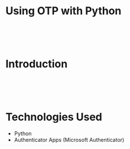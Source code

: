 # Using OTP with Python

<br>
<br>
<br>

# Introduction



<br>
<br>
<br>

# Technologies Used

- Python
- Authenticator Apps (Microsoft Authenticator)




